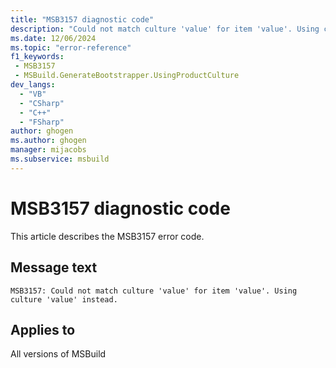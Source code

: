 ```yaml
---
title: "MSB3157 diagnostic code"
description: "Could not match culture 'value' for item 'value'. Using culture 'value' instead."
ms.date: 12/06/2024
ms.topic: "error-reference"
f1_keywords:
 - MSB3157
 - MSBuild.GenerateBootstrapper.UsingProductCulture
dev_langs:
  - "VB"
  - "CSharp"
  - "C++"
  - "FSharp"
author: ghogen
ms.author: ghogen
manager: mijacobs
ms.subservice: msbuild
---
```


# MSB3157 diagnostic code

<!-- :::ErrorDefinitionDescription::: -->
<!-- :::editable-content name="introDescription"::: -->
This article describes the MSB3157 error code.
<!-- :::editable-content-end::: -->

## Message text

```output
MSB3157: Could not match culture 'value' for item 'value'. Using culture 'value' instead.
```

<!-- :::editable-content name="postOutputDescription"::: -->
<!--
{StrBegin="MSB3157: "}
-->
<!-- :::editable-content-end::: -->
<!-- :::ErrorDefinitionDescription-end::: -->

## Applies to

All versions of MSBuild
